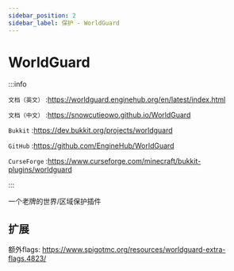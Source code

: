 ```yaml
---
sidebar_position: 2
sidebar_label: 保护 - WorldGuard
---
```


# WorldGuard

:::info

`文档（英文）` :https://worldguard.enginehub.org/en/latest/index.html

`文档（中文）` :https://snowcutieowo.github.io/WorldGuard

`Bukkit` :https://dev.bukkit.org/projects/worldguard

`GitHub` :https://github.com/EngineHub/WorldGuard

`CurseForge` :https://www.curseforge.com/minecraft/bukkit-plugins/worldguard

:::

一个老牌的世界/区域保护插件

## 扩展

额外flags: https://www.spigotmc.org/resources/worldguard-extra-flags.4823/
